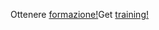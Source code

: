 <span data-ttu-id="989ef-101">Ottenere [formazione!](https://docs.microsoft.com/en-us/dynamics365/get-started/training/)</span><span class="sxs-lookup"><span data-stu-id="989ef-101">Get [training!](https://docs.microsoft.com/en-us/dynamics365/get-started/training/)</span></span>
